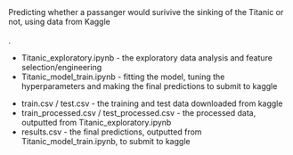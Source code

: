 <div>Predicting whether a passanger would surivive the sinking of the Titanic or not, using data from Kaggle<br><br>.</div>

<ul>
  <li> Titanic_exploratory.ipynb - the exploratory data analysis and feature selection/engineering</li>
  <li> Titanic_model_train.ipynb - fitting the model, tuning the hyperparameters and making the final predictions to submit to kaggle</li>
</ul>
<ul>
  <li> train.csv / test.csv - the training and test data downloaded from kaggle</li>
  <li> train_processed.csv / test_processed.csv - the processed data, outputted from Titanic_exploratory.ipynb</li>
  <li> results.csv - the final predictions, outputted from Titanic_model_train.ipynb, to submit to kaggle</li>
</ul>
